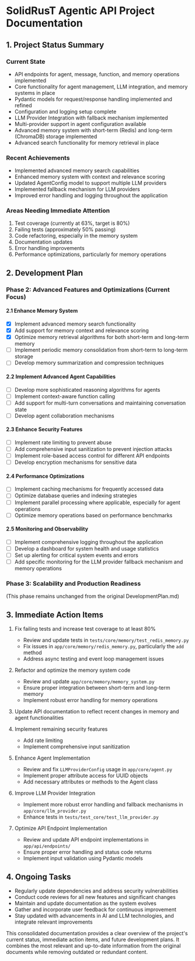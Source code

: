 # SolidRusT Agentic API Project Documentation

## 1. Project Status Summary

### Current State
- API endpoints for agent, message, function, and memory operations implemented
- Core functionality for agent management, LLM integration, and memory systems in place
- Pydantic models for request/response handling implemented and refined
- Configuration and logging setup complete
- LLM Provider Integration with fallback mechanism implemented
- Multi-provider support in agent configuration available
- Advanced memory system with short-term (Redis) and long-term (ChromaDB) storage implemented
- Advanced search functionality for memory retrieval in place

### Recent Achievements
- Implemented advanced memory search capabilities
- Enhanced memory system with context and relevance scoring
- Updated AgentConfig model to support multiple LLM providers
- Implemented fallback mechanism for LLM providers
- Improved error handling and logging throughout the application

### Areas Needing Immediate Attention
1. Test coverage (currently at 63%, target is 80%)
2. Failing tests (approximately 50% passing)
3. Code refactoring, especially in the memory system
4. Documentation updates
5. Error handling improvements
6. Performance optimizations, particularly for memory operations

## 2. Development Plan

### Phase 2: Advanced Features and Optimizations (Current Focus)

#### 2.1 Enhance Memory System
- [x] Implement advanced memory search functionality
- [x] Add support for memory context and relevance scoring
- [x] Optimize memory retrieval algorithms for both short-term and long-term memory
- [ ] Implement periodic memory consolidation from short-term to long-term storage
- [ ] Develop memory summarization and compression techniques

#### 2.2 Implement Advanced Agent Capabilities
- [ ] Develop more sophisticated reasoning algorithms for agents
- [ ] Implement context-aware function calling
- [ ] Add support for multi-turn conversations and maintaining conversation state
- [ ] Develop agent collaboration mechanisms

#### 2.3 Enhance Security Features
- [ ] Implement rate limiting to prevent abuse
- [ ] Add comprehensive input sanitization to prevent injection attacks
- [ ] Implement role-based access control for different API endpoints
- [ ] Develop encryption mechanisms for sensitive data

#### 2.4 Performance Optimizations
- [ ] Implement caching mechanisms for frequently accessed data
- [ ] Optimize database queries and indexing strategies
- [ ] Implement parallel processing where applicable, especially for agent operations
- [ ] Optimize memory operations based on performance benchmarks

#### 2.5 Monitoring and Observability
- [ ] Implement comprehensive logging throughout the application
- [ ] Develop a dashboard for system health and usage statistics
- [ ] Set up alerting for critical system events and errors
- [ ] Add specific monitoring for the LLM provider fallback mechanism and memory operations

### Phase 3: Scalability and Production Readiness
(This phase remains unchanged from the original DevelopmentPlan.md)

## 3. Immediate Action Items

1. Fix failing tests and increase test coverage to at least 80%
   - Review and update tests in `tests/core/memory/test_redis_memory.py`
   - Fix issues in `app/core/memory/redis_memory.py`, particularly the `add` method
   - Address async testing and event loop management issues

2. Refactor and optimize the memory system code
   - Review and update `app/core/memory/memory_system.py`
   - Ensure proper integration between short-term and long-term memory
   - Implement robust error handling for memory operations

3. Update API documentation to reflect recent changes in memory and agent functionalities

4. Implement remaining security features
   - Add rate limiting
   - Implement comprehensive input sanitization

5. Enhance Agent Implementation
   - Review and fix `LLMProviderConfig` usage in `app/core/agent.py`
   - Implement proper attribute access for UUID objects
   - Add necessary attributes or methods to the Agent class

6. Improve LLM Provider Integration
   - Implement more robust error handling and fallback mechanisms in `app/core/llm_provider.py`
   - Enhance tests in `tests/test_core/test_llm_provider.py`

7. Optimize API Endpoint Implementation
   - Review and update API endpoint implementations in `app/api/endpoints/`
   - Ensure proper error handling and status code returns
   - Implement input validation using Pydantic models

## 4. Ongoing Tasks

- Regularly update dependencies and address security vulnerabilities
- Conduct code reviews for all new features and significant changes
- Maintain and update documentation as the system evolves
- Gather and incorporate user feedback for continuous improvement
- Stay updated with advancements in AI and LLM technologies, and integrate relevant improvements

This consolidated documentation provides a clear overview of the project's current status, immediate action items, and future development plans. It combines the most relevant and up-to-date information from the original documents while removing outdated or redundant content.